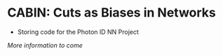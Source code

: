 # CABIN: Cuts as Biases in Networks

- Storing code for the Photon ID NN Project

*More information to come*
